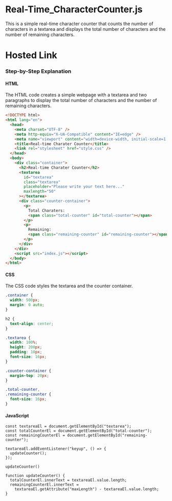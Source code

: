 # Real-Time_CharacterCounter.js

This is a simple real-time character counter that counts the number of characters in a textarea and displays the total number of characters and the number of remaining characters.
# Hosted Link

### Step-by-Step Explanation

#### HTML

The HTML code creates a simple webpage with a textarea and two paragraphs to display the total number of characters and the number of remaining characters.

```html
<!DOCTYPE html>
<html lang="en">
  <head>
    <meta charset="UTF-8" />
    <meta http-equiv="X-UA-Compatible" content="IE=edge" />
    <meta name="viewport" content="width=device-width, initial-scale=1.0" />
    <title>Real-time Charater Counter</title>
    <link rel="stylesheet" href="style.css" />
  </head>
  <body>
    <div class="container">
      <h2>Real-time Charater Counter</h2>
      <textarea
        id="textarea"
        class="textarea"
        placeholder="Please write your text here..."
        maxlength="50"
      ></textarea>
      <div class="counter-container">
        <p>
          Total Charaters:
          <span class="total-counter" id="total-counter"></span>
        </p>
        <p>
          Remaining:
          <span class="remaining-counter" id="remaining-counter"></span>
        </p>
      </div>
    </div>
    <script src="index.js"></script>
  </body>
</html>
```

#### CSS

The CSS code styles the textarea and the counter container.

```css
.container {
  width: 500px;
  margin: 0 auto;
}

h2 {
  text-align: center;
}

.textarea {
  width: 100%;
  height: 200px;
  padding: 10px;
  font-size: 16px;
}

.counter-container {
  margin-top: 20px;
}

.total-counter,
.remaining-counter {
  font-size: 16px;
}
```

#### JavaScript
```
const textareaEl = document.getElementById("textarea");
const totalCounterEl = document.getElementById("total-counter");
const remainingCounterEl = document.getElementById("remaining-counter");

textareaEl.addEventListener("keyup", () => {
  updateCounter();
});

updateCounter()

function updateCounter() {
  totalCounterEl.innerText = textareaEl.value.length;
  remainingCounterEl.innerText =
    textareaEl.getAttribute("maxLength") - textareaEl.value.length;
}
```
